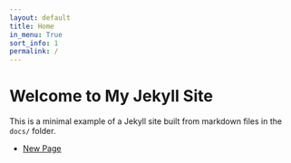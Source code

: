 ```yaml
---
layout: default
title: Home
in_menu: True
sort_info: 1
permalink: /
---
```


# Welcome to My Jekyll Site

This is a minimal example of a Jekyll site built from markdown files in the `docs/` folder.

- [New Page](/newpage/)
